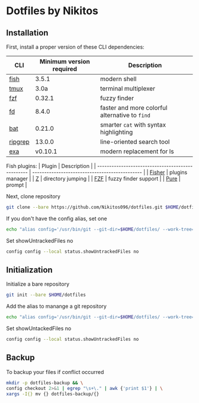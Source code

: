 # Dotfiles by Nikitos

## Installation

First, install a proper version of these CLI dependencies:

| CLI                                               | Minimum version required | Description                                    |
| ------------------------------------------------- | ------------------------ | ---------------------------------------------- |
| [fish](https://github.com/fish-shell/fish-shell)  | 3.5.1                    | modern shell                                   |
| [tmux](https://github.com/tmux/tmux/)             | 3.0a                     | terminal multiplexer                           |
| [fzf](https://github.com/junegunn/fzf)            | 0.32.1                   | fuzzy finder                                   |
| [fd](https://github.com/sharkdp/fd)               | 8.4.0                    | faster and more colorful alternative to `find` |
| [bat](https://github.com/sharkdp/bat)             | 0.21.0                   | smarter `cat` with syntax highlighting         |
| [ripgrep](https://github.com/BurntSushi/ripgrep)  | 13.0.0                   | line-oriented search tool                      |
| [exa](https://github.com/ogham/exa)               | v0.10.1                  | modern replacement for ls                      |

Fish plugins:
| Plugin                                            | Description                                    |
| ------------------------------------------------- | ---------------------------------------------- |
| [Fisher](https://github.com/jorgebucaran/fisher)  | plugins manager                                |
| [Z](https://github.com/jethrokuan/z)              | directory jumping                              |
| [FZF](https://github.com/PatrickF1/fzf.fish)      | fuzzy finder support                           |
| [Pure](https://github.com/pure-fish/pure)         | prompt                                         |

Next, clone repository 

```bash
git clone --bare https://github.com/Nikitos096/dotfiles.git $HOME/dotfiles
```
If you don't have the config alias, set one
```bash
echo "alias config='/usr/bin/git --git-dir=$HOME/dotfiles/ --work-tree=$HOME'" >> $HOME/.bashrc
```

Set showUntrackedFiles no

```bash
config config --local status.showUntrackedFiles no
```

## Initialization

Initialize a bare repository
```bash
git init --bare $HOME/dotfiles
```

Add the alias to manange a git repository
```bash
echo "alias config='/usr/bin/git --git-dir=$HOME/dotfiles/ --work-tree=$HOME'" >> $HOME/.bashrc

```
Set showUntackedFiles no
```bash
config config --local status.showUntrackedFiles no
```

## Backup

To backup your files if conflict occurred
```bash
mkdir -p dotfiles-backup && \
config checkout 2>&1 | egrep "\s+\." | awk {'print $1'} | \
xargs -I{} mv {} dotfiles-backup/{}
```
